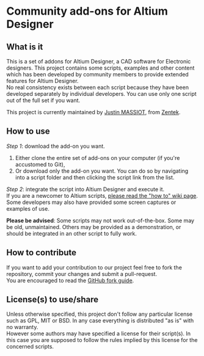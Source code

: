 # Community add-ons for Altium Designer

## What is it
This is a set of addons for Altium Designer, a CAD software for Electronic designers. This project contains some scripts, examples and other content which has been developed by community members to provide extended features for Altium Designer.\
No real consistency exists between each script because they have been developed separately by individual developers. You can use only one script out of the full set if you want.

This project is currently maintained by [Justin MASSIOT](https://justinmassiot.me), from [Zentek](http://zentek.fr).

## How to use
_Step 1_: download the add-on you want.
1. Either clone the entire set of add-ons on your computer (if you're accustomed to Git),
2. Or download only the add-on you want. You can do so by navigating into a script folder and then clicking the script link from the list.

_Step 2_: integrate the script into Altium Designer and execute it.\
If you are a newcomer to Altium scripts, [please read the "how to" wiki page](https://github.com/Altium-Designer-addons/scripts-libraries/wiki/HowTo_execute_scripts). Some developers may also have provided some screen captures or examples of use.

__Please be advised__: Some scripts may not work out-of-the-box. Some may be old, unmaintained. Others may be provided as a demonstration, or should be integrated in an other script to fully work.

## How to contribute
If you want to add your contribution to our project feel free to fork the repository, commit your changes and submit a pull-request.\
You are encouraged to read the [GitHub fork guide](https://guides.github.com/activities/forking/).

## License(s) to use/share
Unless otherwise specified, this project don't follow any particular license such as GPL, MIT or BSD. In any case everything is distributed "as is" with no warranty.\
However some authors may have specified a license for their script(s). In this case you are supposed to follow the rules implied by this license for the concerned scripts.
